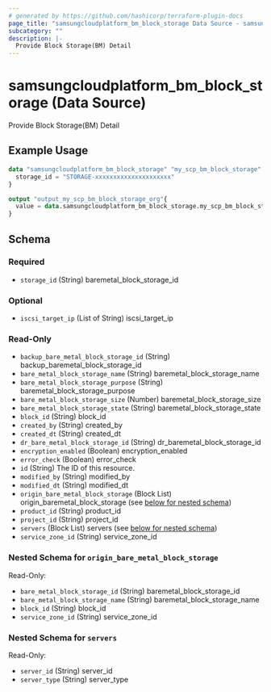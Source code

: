 ```yaml
---
# generated by https://github.com/hashicorp/terraform-plugin-docs
page_title: "samsungcloudplatform_bm_block_storage Data Source - samsungcloudplatform"
subcategory: ""
description: |-
  Provide Block Storage(BM) Detail
---
```


# samsungcloudplatform_bm_block_storage (Data Source)

Provide Block Storage(BM) Detail

## Example Usage

```terraform
data "samsungcloudplatform_bm_block_storage" "my_scp_bm_block_storage" {
  storage_id = "STORAGE-xxxxxxxxxxxxxxxxxxxxx"
}

output "output_my_scp_bm_block_storage_org"{
  value = data.samsungcloudplatform_bm_block_storage.my_scp_bm_block_storage
}
```

<!-- schema generated by tfplugindocs -->
## Schema

### Required

- `storage_id` (String) baremetal_block_storage_id

### Optional

- `iscsi_target_ip` (List of String) iscsi_target_ip

### Read-Only

- `backup_bare_metal_block_storage_id` (String) backup_baremetal_block_storage_id
- `bare_metal_block_storage_name` (String) baremetal_block_storage_name
- `bare_metal_block_storage_purpose` (String) baremetal_block_storage_purpose
- `bare_metal_block_storage_size` (Number) baremetal_block_storage_size
- `bare_metal_block_storage_state` (String) baremetal_block_storage_state
- `block_id` (String) block_id
- `created_by` (String) created_by
- `created_dt` (String) created_dt
- `dr_bare_metal_block_storage_id` (String) dr_baremetal_block_storage_id
- `encryption_enabled` (Boolean) encryption_enabled
- `error_check` (Boolean) error_check
- `id` (String) The ID of this resource.
- `modified_by` (String) modified_by
- `modified_dt` (String) modified_dt
- `origin_bare_metal_block_storage` (Block List) origin_baremetal_block_storage (see [below for nested schema](#nestedblock--origin_bare_metal_block_storage))
- `product_id` (String) product_id
- `project_id` (String) project_id
- `servers` (Block List) servers (see [below for nested schema](#nestedblock--servers))
- `service_zone_id` (String) service_zone_id

<a id="nestedblock--origin_bare_metal_block_storage"></a>
### Nested Schema for `origin_bare_metal_block_storage`

Read-Only:

- `bare_metal_block_storage_id` (String) baremetal_block_storage_id
- `bare_metal_block_storage_name` (String) baremetal_block_storage_name
- `block_id` (String) block_id
- `service_zone_id` (String) service_zone_id


<a id="nestedblock--servers"></a>
### Nested Schema for `servers`

Read-Only:

- `server_id` (String) server_id
- `server_type` (String) server_type


